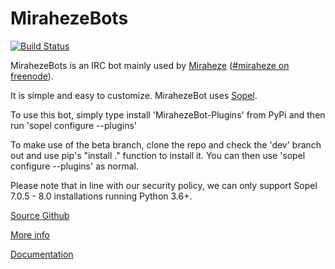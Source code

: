 # MirahezeBots
[![Build Status](https://travis-ci.org/MirahezeBots/MirahezeBots.svg?branch=dev)](https://travis-ci.org/MirahezeBots/MirahezeBots)

MirahezeBots is an IRC bot mainly used by [Miraheze](https://meta.miraheze.org)
([#miraheze on freenode](http://webchat.freenode.net/?channels=miraheze)).

It is simple and easy to customize.
MirahezeBot uses [Sopel](https://sopel.chat).

To use this bot, simply type install 'MirahezeBot-Plugins' from PyPi and then run 'sopel configure --plugins'

To make use of the beta branch, clone the repo and check the 'dev' branch out and use pip's "install ." function to install it. You can then use 'sopel configure --plugins' as normal.

Please note that in line with our security policy, we can only support Sopel 7.0.5 - 8.0 installations running Python 3.6+.

[Source Github](http://github.com/sopel-irc/sopel)

[More info](https://bots.miraheze.wiki)

[Documentation](https://bots.miraheze.wiki/documentation.html)

